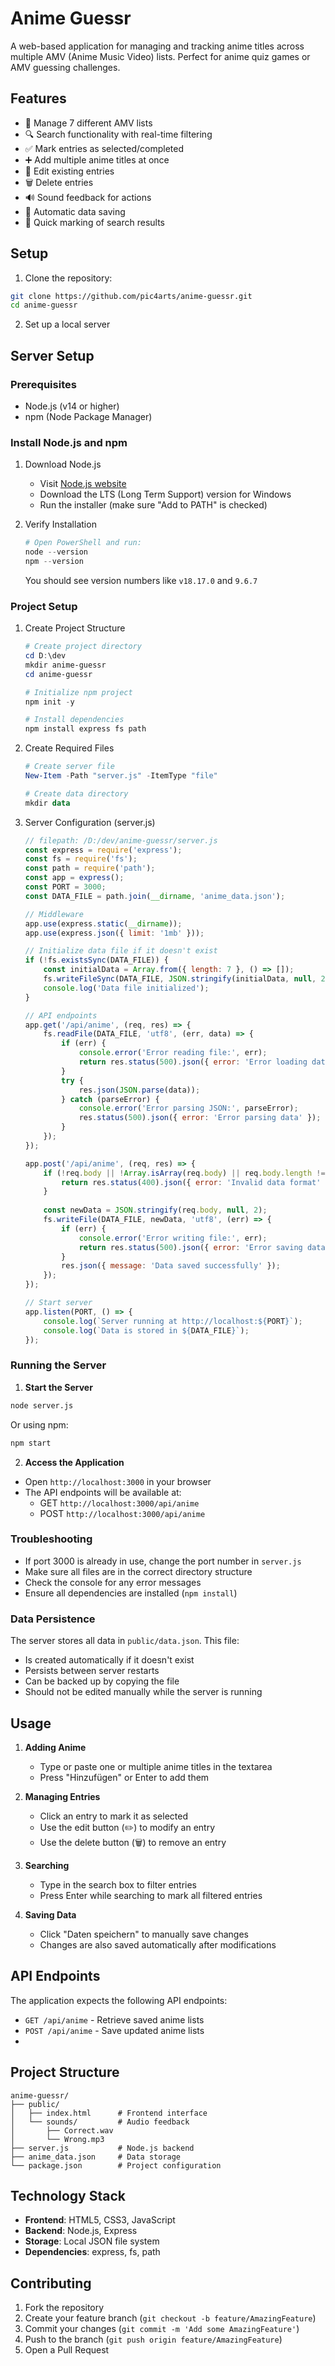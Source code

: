 # Anime Guessr

A web-based application for managing and tracking anime titles across multiple AMV (Anime Music Video) lists. Perfect for anime quiz games or AMV guessing challenges.

## Features

- 📝 Manage 7 different AMV lists
- 🔍 Search functionality with real-time filtering
- ✅ Mark entries as selected/completed
- ➕ Add multiple anime titles at once
- 📝 Edit existing entries
- 🗑️ Delete entries
- 🔊 Sound feedback for actions
- 💾 Automatic data saving
- 🎯 Quick marking of search results

## Setup

1. Clone the repository:
```bash
git clone https://github.com/pic4arts/anime-guessr.git
cd anime-guessr
```

2. Set up a local server

## Server Setup

### Prerequisites
- Node.js (v14 or higher)
- npm (Node Package Manager)

### Install Node.js and npm
1. Download Node.js
   - Visit [Node.js website](https://nodejs.org/)
   - Download the LTS (Long Term Support) version for Windows
   - Run the installer (make sure "Add to PATH" is checked)

2. Verify Installation
   ```powershell
   # Open PowerShell and run:
   node --version
   npm --version
   ```
   You should see version numbers like `v18.17.0` and `9.6.7`

### Project Setup
1. Create Project Structure
   ```powershell
   # Create project directory
   cd D:\dev
   mkdir anime-guessr
   cd anime-guessr

   # Initialize npm project
   npm init -y

   # Install dependencies
   npm install express fs path
   ```

2. Create Required Files
   ```powershell
   # Create server file
   New-Item -Path "server.js" -ItemType "file"

   # Create data directory
   mkdir data
   ```

3. Server Configuration (server.js)
   ```javascript
   // filepath: /D:/dev/anime-guessr/server.js
   const express = require('express');
   const fs = require('fs');
   const path = require('path');
   const app = express();
   const PORT = 3000;
   const DATA_FILE = path.join(__dirname, 'anime_data.json');

   // Middleware
   app.use(express.static(__dirname));
   app.use(express.json({ limit: '1mb' }));

   // Initialize data file if it doesn't exist
   if (!fs.existsSync(DATA_FILE)) {
       const initialData = Array.from({ length: 7 }, () => []);
       fs.writeFileSync(DATA_FILE, JSON.stringify(initialData, null, 2), 'utf8');
       console.log('Data file initialized');
   }

   // API endpoints
   app.get('/api/anime', (req, res) => {
       fs.readFile(DATA_FILE, 'utf8', (err, data) => {
           if (err) {
               console.error('Error reading file:', err);
               return res.status(500).json({ error: 'Error loading data' });
           }
           try {
               res.json(JSON.parse(data));
           } catch (parseError) {
               console.error('Error parsing JSON:', parseError);
               res.status(500).json({ error: 'Error parsing data' });
           }
       });
   });

   app.post('/api/anime', (req, res) => {
       if (!req.body || !Array.isArray(req.body) || req.body.length !== 7) {
           return res.status(400).json({ error: 'Invalid data format' });
       }
       
       const newData = JSON.stringify(req.body, null, 2);
       fs.writeFile(DATA_FILE, newData, 'utf8', (err) => {
           if (err) {
               console.error('Error writing file:', err);
               return res.status(500).json({ error: 'Error saving data' });
           }
           res.json({ message: 'Data saved successfully' });
       });
   });

   // Start server
   app.listen(PORT, () => {
       console.log(`Server running at http://localhost:${PORT}`);
       console.log(`Data is stored in ${DATA_FILE}`);
   });
   ```

### Running the Server

1. **Start the Server**
```bash
node server.js
```
Or using npm:
```bash
npm start
```

2. **Access the Application**
- Open `http://localhost:3000` in your browser
- The API endpoints will be available at:
  - GET `http://localhost:3000/api/anime`
  - POST `http://localhost:3000/api/anime`

### Troubleshooting

- If port 3000 is already in use, change the port number in `server.js`
- Make sure all files are in the correct directory structure
- Check the console for any error messages
- Ensure all dependencies are installed (`npm install`)

### Data Persistence

The server stores all data in `public/data.json`. This file:
- Is created automatically if it doesn't exist
- Persists between server restarts
- Can be backed up by copying the file
- Should not be edited manually while the server is running

## Usage

1. **Adding Anime**
   - Type or paste one or multiple anime titles in the textarea
   - Press "Hinzufügen" or Enter to add them

2. **Managing Entries**
   - Click an entry to mark it as selected
   - Use the edit button (✏️) to modify an entry
   - Use the delete button (🗑️) to remove an entry

3. **Searching**
   - Type in the search box to filter entries
   - Press Enter while searching to mark all filtered entries

4. **Saving Data**
   - Click "Daten speichern" to manually save changes
   - Changes are also saved automatically after modifications

## API Endpoints

The application expects the following API endpoints:

- `GET /api/anime` - Retrieve saved anime lists
- `POST /api/anime` - Save updated anime lists
- 
## Project Structure

```plaintext
anime-guessr/
├── public/
│   ├── index.html      # Frontend interface
│   └── sounds/         # Audio feedback
│       ├── Correct.wav
│       └── Wrong.mp3
├── server.js           # Node.js backend
├── anime_data.json     # Data storage
└── package.json        # Project configuration
```

## Technology Stack

- **Frontend**: HTML5, CSS3, JavaScript
- **Backend**: Node.js, Express
- **Storage**: Local JSON file system
- **Dependencies**: express, fs, path

## Contributing

1. Fork the repository
2. Create your feature branch (`git checkout -b feature/AmazingFeature`)
3. Commit your changes (`git commit -m 'Add some AmazingFeature'`)
4. Push to the branch (`git push origin feature/AmazingFeature`)
5. Open a Pull Request
